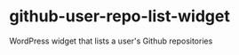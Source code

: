 github-user-repo-list-widget
============================

WordPress widget that lists a user's Github repositories
